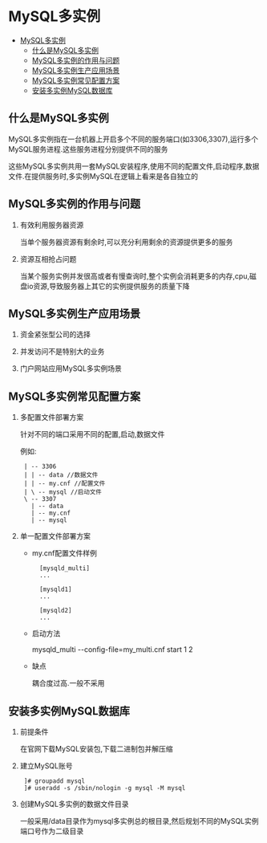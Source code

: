 # MySQL多实例

<!-- TOC -->

- [MySQL多实例](#mysql多实例)
    - [什么是MySQL多实例](#什么是mysql多实例)
    - [MySQL多实例的作用与问题](#mysql多实例的作用与问题)
    - [MySQL多实例生产应用场景](#mysql多实例生产应用场景)
    - [MySQL多实例常见配置方案](#mysql多实例常见配置方案)
    - [安装多实例MySQL数据库](#安装多实例mysql数据库)

<!-- /TOC -->

## 什么是MySQL多实例

MySQL多实例指在一台机器上开启多个不同的服务端口(如3306,3307),运行多个MySQL服务进程.这些服务进程分别提供不同的服务

这些MySQL多实例共用一套MySQL安装程序,使用不同的配置文件,启动程序,数据文件.在提供服务时,多实例MySQL在逻辑上看来是各自独立的

## MySQL多实例的作用与问题

1. 有效利用服务器资源

    当单个服务器资源有剩余时,可以充分利用剩余的资源提供更多的服务

2. 资源互相抢占问题

    当某个服务实例并发很高或者有慢查询时,整个实例会消耗更多的内存,cpu,磁盘io资源,导致服务器上其它的实例提供服务的质量下降

## MySQL多实例生产应用场景

1. 资金紧张型公司的选择

2. 并发访问不是特别大的业务

3. 门户网站应用MySQL多实例场景

## MySQL多实例常见配置方案

1. 多配置文件部署方案

    针对不同的端口采用不同的配置,启动,数据文件

    例如:

        | -- 3306
        | | -- data //数据文件
        | | -- my.cnf //配置文件
        | \ -- mysql //启动文件
        \ -- 3307
          | -- data
          | -- my.cnf
          | -- mysql

2. 单一配置文件部署方案

    - my.cnf配置文件样例

            [mysqld_multi]
            ...

            [mysqld1]
            ...

            [mysqld2]
            ...

    - 启动方法

        mysqld_multi --config-file=my_multi.cnf start 1 2

    - 缺点

        耦合度过高.一般不采用

## 安装多实例MySQL数据库

1. 前提条件

    在官网下载MySQL安装包,下载二进制包并解压缩

2. 建立MySQL账号

        ]# groupadd mysql
        ]# useradd -s /sbin/nologin -g mysql -M mysql

3. 创建MySQL多实例的数据文件目录

    一般采用/data目录作为mysql多实例总的根目录,然后规划不同的MySQL实例端口号作为二级目录